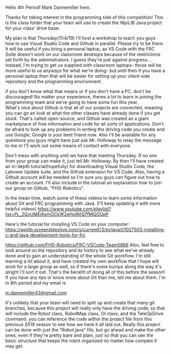 Hello 4th Period!
Mark Dannemiller here.

Thanks for taking interest in the programming side of this competition!
This is the class folder that your team will use to create the WpiLIB Java project 
for your class' drive base.


My plan is that Thursday(11/4/19) I'll host a workshop to teach you guys how to use Visual
Studio Code and Github in parallel.  Please try to be there. It will be useful if you bring a 
personal laptop, as VS Code with the FRC Suite doesn't work on our classroom desktops because of 
the restrictions set forth by the administrators.  I guess they're just against progress...  Instead, I'm 
trying to get us supplied with classroom laptops- those will be more useful to us anyways for what we're
doing- but until then if you have a personal laptop then that will be easier for setting up your 
client-side repository and the programming environment. 

If you don't know what that means or if you don't have a PC, don't be discouraged! No matter your experience, 
theres a lot to learn in joining the programming team and we're going to have some fun this year.  
What's nice about Github is that all of our projects are connected, meaning you can go an look at what the other classes 
have already done if you get stuck.  That's called open-source, and Github was created as a giant marketplace
of free information and code for all sorts of applications.  Don't be afraid to look up any problems in writing
the driving code you create and use Google; Google is your best friend now.  Also I'll be available for any questions
you guys might have just ask Mr. Holloway to relay the message to me or I'll work out some means of contact with everyone.

Don't mess with anything until we have that meeting Thursday.  If no one from your group can make it, just tell Mr. Holloway.
By then I'll have created an in-depth tutorial(hopefully) for downloading Visual Studio Code, the Labview Update suite, and 
the Github extension for VS Code.  Also, having a Github account will be needed so I'm sure you guys can figure out how to
create an account.  I'll also include in the tutorial an explanation how to join our group on Github, "FHS-Robotics".

In the mean time, watch some of these videos to learn some information about Git and FRC programming with Java.
(I'll keep updating it with more helpful videos)
https://www.youtube.com/playlist?list=PL_ZQvUMEj6emGCkW2eHo9jilQ7fMQGQpP

Here's the tutorial for installing VS Code on your computer:
https://wpilib.screenstepslive.com/s/currentCS/m/java/l/1027503-installing-c-and-java-development-tools-for-frc


https://github.com/FHS-Robotics/FRC-VSCode-Team5866
Also, feel free to look around on the repository and its history to see what we've already done and to gain an understanding
of the whole Git workflow.  I'm still learning a lot about it, and have created my own workflow that I hope will work for a large
group as well, so if there's some bumps along the way it's alright I'll sort it out.  That's the benefit of doing all of this before
the season!  If you have any tips or know more about Git than me, tell me about them.  I'm in 8th period and my email is

m.dannemiller43@gmail.com


It's unlikely that your team will need to split up and create that many git branches, because this project will really only
have the driving code, so that will include the Robot class, RobotMap class, OI class, and the TeleOpDrive command.  you
can reference the code within the project file from this previous 2019 season to see how we have it all laid out.  Really this
project can be done with just the "Robot.java" file, but go ahead and make the other ones, even if they're pretty bare and plain,
just so that you can see the basic structure that keeps the robot organized no matter how complex it may get.